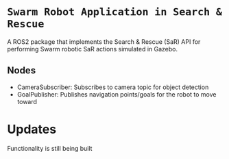 # `Swarm Robot Application in Search & Rescue`

A ROS2 package that implements the Search & Rescue (SaR) API for performing Swarm robotic SaR actions simulated in Gazebo.


 ## Nodes
  - CameraSubscriber: Subscribes to camera topic for object detection
  - GoalPublisher: Publishes navigation points/goals for the robot to move toward
 
# Updates 
Functionality is still being built
